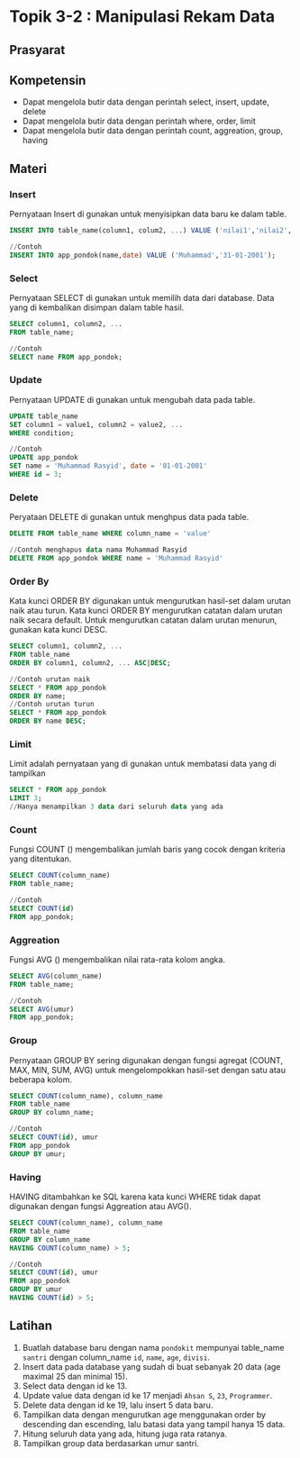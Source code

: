 # Topik 3-2 : Manipulasi Rekam Data

## Prasyarat

## Kompetensin
- Dapat mengelola butir data dengan perintah select,  insert, update, delete
- Dapat mengelola butir data dengan perintah where, order, limit
- Dapat mengelola butir data dengan perintah count, aggreation, group, having


## Materi

### Insert
Pernyataan Insert di gunakan untuk menyisipkan data baru ke dalam table. 

```sql
INSERT INTO table_name(column1, colum2, ...) VALUE ('nilai1','nilai2', ...);

//Contoh
INSERT INTO app_pondok(name,date) VALUE ('Muhammad','31-01-2001');
```
### Select 
Pernyataan SELECT di gunakan untuk memilih data dari database. Data yang di kembalikan disimpan dalam table hasil.

```sql
SELECT column1, column2, ...
FROM table_name;

//Contoh
SELECT name FROM app_pondok;
```

### Update
Pernyataan UPDATE di gunakan untuk mengubah data pada table.

```sql
UPDATE table_name
SET column1 = value1, column2 = value2, ...
WHERE condition;

//Contoh
UPDATE app_pondok
SET name = 'Muhammad Rasyid', date = '01-01-2001'
WHERE id = 3;
```

### Delete
Peryataan DELETE di gunakan untuk menghpus data pada table.

```sql
DELETE FROM table_name WHERE column_name = 'value'

//Contoh menghapus data nama Muhammad Rasyid
DELETE FROM app_pondok WHERE name = 'Muhammad Rasyid'
```

### Order By

Kata kunci ORDER BY digunakan untuk mengurutkan hasil-set dalam urutan naik atau turun. Kata kunci ORDER BY mengurutkan catatan dalam urutan naik secara default. Untuk mengurutkan catatan dalam urutan menurun, gunakan kata kunci DESC.

```sql
SELECT column1, column2, ...
FROM table_name
ORDER BY column1, column2, ... ASC|DESC;

//Contoh urutan naik
SELECT * FROM app_pondok
ORDER BY name;
//Contoh urutan turun
SELECT * FROM app_pondok
ORDER BY name DESC;
```

###  Limit

Limit adalah pernyataan yang di gunakan untuk membatasi data yang di tampilkan
```sql
SELECT * FROM app_pondok
LIMIT 3;
//Hanya menampilkan 3 data dari seluruh data yang ada
```

### Count
Fungsi COUNT () mengembalikan jumlah baris yang cocok dengan kriteria yang ditentukan.

```sql
SELECT COUNT(column_name)
FROM table_name;

//Contoh
SELECT COUNT(id)
FROM app_pondok;
```

### Aggreation
Fungsi AVG () mengembalikan nilai rata-rata kolom angka.

```sql
SELECT AVG(column_name)
FROM table_name;

//Contoh
SELECT AVG(umur)
FROM app_pondok;
```

### Group

Pernyataan GROUP BY sering digunakan dengan fungsi agregat (COUNT, MAX, MIN, SUM, AVG) untuk mengelompokkan hasil-set dengan satu atau beberapa kolom.
```sql
SELECT COUNT(column_name), column_name
FROM table_name
GROUP BY column_name;

//Contoh
SELECT COUNT(id), umur
FROM app_pondok
GROUP BY umur;
```

### Having
HAVING ditambahkan ke SQL karena kata kunci WHERE tidak dapat digunakan dengan fungsi Aggreation atau AVG().
```sql
SELECT COUNT(column_name), column_name
FROM table_name
GROUP BY column_name
HAVING COUNT(column_name) > 5;

//Contoh
SELECT COUNT(id), umur
FROM app_pondok
GROUP BY umur
HAVING COUNT(id) > 5;
```
## Latihan
1. Buatlah database baru dengan nama `pondokit` mempunyai table_name `santri` dengan column_name `id`, `name`, `age`, `divisi`.
2. Insert data pada database yang sudah di buat sebanyak 20 data (age maximal 25 dan minimal 15).
3. Select data dengan id ke 13.
4. Update value data dengan id ke 17 menjadi `Ahsan S`, `23`, `Programmer`.
5. Delete data dengan id ke 19, lalu insert 5 data baru.
6.  Tampilkan data  dengan mengurutkan age menggunakan order by descending dan  escending, lalu batasi data yang tampil hanya 15 data.
7. Hitung seluruh data yang ada, hitung juga rata ratanya.
8. Tampilkan group data berdasarkan umur santri.
